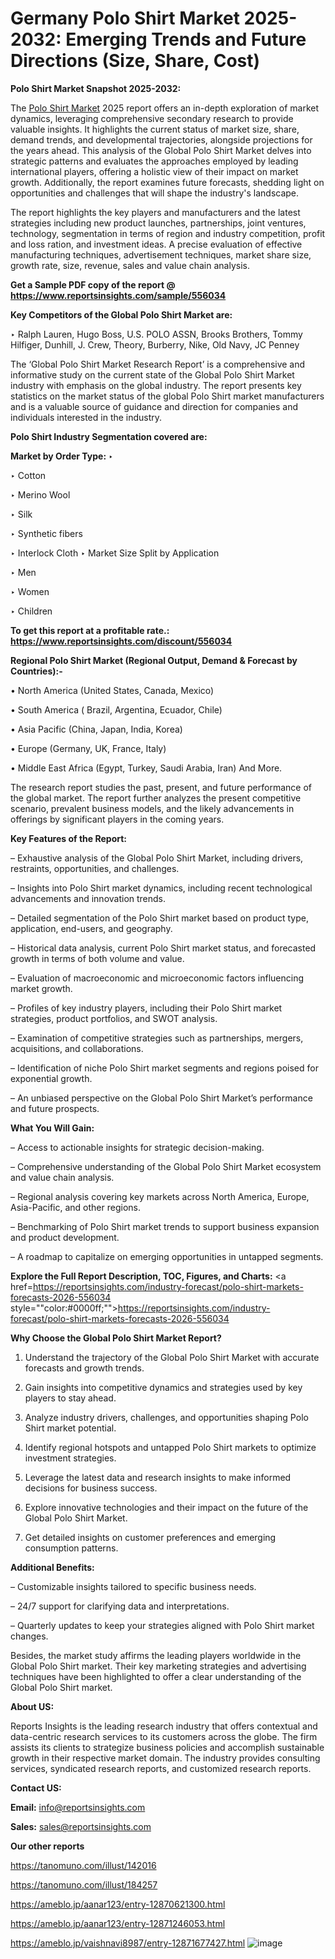 # Germany Polo Shirt Market 2025-2032: Emerging Trends and Future Directions (Size, Share, Cost)

<strong>Polo Shirt Market Snapshot 2025-2032:</strong>

The <a href=https://www.reportsinsights.com/sample/556034>Polo Shirt Market</a> 2025 report offers an in-depth exploration of market dynamics, leveraging comprehensive secondary research to provide valuable insights. It highlights the current status of market size, share, demand trends, and developmental trajectories, alongside projections for the years ahead. This analysis of the Global Polo Shirt Market delves into strategic patterns and evaluates the approaches employed by leading international players, offering a holistic view of their impact on market growth. Additionally, the report examines future forecasts, shedding light on opportunities and challenges that will shape the industry's landscape.

The report highlights the key players and manufacturers and the latest strategies including new product launches, partnerships, joint ventures, technology, segmentation in terms of region and industry competition, profit and loss ration, and investment ideas. A precise evaluation of effective manufacturing techniques, advertisement techniques, market share size, growth rate, size, revenue, sales and value chain analysis.

<strong>Get a Sample PDF copy of the report @ <a href=https://www.reportsinsights.com/sample/556034 style=color:#0000ff;>https://www.reportsinsights.com/sample/556034</a></strong>

<strong>Key Competitors of the Global Polo Shirt Market are:</strong>

‣ Ralph Lauren, Hugo Boss, U.S. POLO ASSN, Brooks Brothers, Tommy Hilfiger, Dunhill, J. Crew, Theory, Burberry, Nike, Old Navy, JC Penney

The ‘Global Polo Shirt Market Research Report’ is a comprehensive and informative study on the current state of the Global Polo Shirt Market industry with emphasis on the global industry. The report presents key statistics on the market status of the global Polo Shirt market manufacturers and is a valuable source of guidance and direction for companies and individuals interested in the industry.

<strong>Polo Shirt Industry Segmentation covered are:</strong>

<strong>Market by Order Type: </strong>
‣ 

‣ Cotton

‣ Merino Wool

‣ Silk

‣ Synthetic fibers

‣ Interlock Cloth
‣ Market Size Split by Application

‣ Men

‣ Women

‣ Children

<strong>To get this report at a profitable rate.: <a href=https://www.reportsinsights.com/discount/556034 style=color:#0000ff;>https://www.reportsinsights.com/discount/556034</a></strong>

<strong>Regional Polo Shirt Market (Regional Output, Demand &amp; Forecast by Countries):-</strong>

• North America (United States, Canada, Mexico)

• South America ( Brazil, Argentina, Ecuador, Chile)

• Asia Pacific (China, Japan, India, Korea)

• Europe (Germany, UK, France, Italy)

• Middle East Africa (Egypt, Turkey, Saudi Arabia, Iran) And More.

The research report studies the past, present, and future performance of the global market. The report further analyzes the present competitive scenario, prevalent business models, and the likely advancements in offerings by significant players in the coming years.

<strong>Key Features of the Report:</strong>

– Exhaustive analysis of the Global Polo Shirt Market, including drivers, restraints, opportunities, and challenges.

– Insights into Polo Shirt market dynamics, including recent technological advancements and innovation trends.

– Detailed segmentation of the Polo Shirt market based on product type, application, end-users, and geography.

– Historical data analysis, current Polo Shirt market status, and forecasted growth in terms of both volume and value.

– Evaluation of macroeconomic and microeconomic factors influencing market growth.

– Profiles of key industry players, including their Polo Shirt market strategies, product portfolios, and SWOT analysis.

– Examination of competitive strategies such as partnerships, mergers, acquisitions, and collaborations.

– Identification of niche Polo Shirt market segments and regions poised for exponential growth.

– An unbiased perspective on the Global Polo Shirt Market’s performance and future prospects.

<strong>What You Will Gain:</strong>

– Access to actionable insights for strategic decision-making.

– Comprehensive understanding of the Global Polo Shirt Market ecosystem and value chain analysis.

– Regional analysis covering key markets across North America, Europe, Asia-Pacific, and other regions.

– Benchmarking of Polo Shirt market trends to support business expansion and product development.

– A roadmap to capitalize on emerging opportunities in untapped segments.

<strong>Explore the Full Report Description, TOC, Figures, and Charts:</strong>
<a href=https://reportsinsights.com/industry-forecast/polo-shirt-markets-forecasts-2026-556034 style=""color:#0000ff;"">https://reportsinsights.com/industry-forecast/polo-shirt-markets-forecasts-2026-556034</a>

<strong>Why Choose the Global Polo Shirt Market Report?</strong>

1. Understand the trajectory of the Global Polo Shirt Market with accurate forecasts and growth trends.

2. Gain insights into competitive dynamics and strategies used by key players to stay ahead.

3. Analyze industry drivers, challenges, and opportunities shaping Polo Shirt market potential.

4. Identify regional hotspots and untapped Polo Shirt markets to optimize investment strategies.

5. Leverage the latest data and research insights to make informed decisions for business success.

6. Explore innovative technologies and their impact on the future of the Global Polo Shirt Market.

7. Get detailed insights on customer preferences and emerging consumption patterns.

<strong>Additional Benefits:</strong>

– Customizable insights tailored to specific business needs.

– 24/7 support for clarifying data and interpretations.

– Quarterly updates to keep your strategies aligned with Polo Shirt market changes.

Besides, the market study affirms the leading players worldwide in the Global Polo Shirt market. Their key marketing strategies and advertising techniques have been highlighted to offer a clear understanding of the Global Polo Shirt market.

<strong><strong>About US</strong>:</strong>

Reports Insights is the leading research industry that offers contextual and data-centric research services to its customers across the globe. The firm assists its clients to strategize business policies and accomplish sustainable growth in their respective market domain. The industry provides consulting services, syndicated research reports, and customized research reports.

<strong>Contact US:</strong>

<p class=><b>Email:</b> <a href=mailto:info@reportsinsights.com>info@reportsinsights.com</a></p>
<p class=><b>Sales:</b> <a href=mailto:sales@reportsinsights.com>sales@reportsinsights.com</a></p>

<strong>Our other reports</strong>

<a href=https://tanomuno.com/illust/142016>https://tanomuno.com/illust/142016</a>

<a href=https://tanomuno.com/illust/184257>https://tanomuno.com/illust/184257</a>

<a href=https://ameblo.jp/aanar123/entry-12870621300.html>https://ameblo.jp/aanar123/entry-12870621300.html</a>

<a href=https://ameblo.jp/aanar123/entry-12871246053.html>https://ameblo.jp/aanar123/entry-12871246053.html</a>

<a href=https://ameblo.jp/vaishnavi8987/entry-12871677427.html>https://ameblo.jp/vaishnavi8987/entry-12871677427.html</a>
![image](https://github.com/user-attachments/assets/635dee0d-ddd5-4953-be64-f1fc012ba633)
